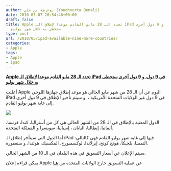 ```yaml
---
author: يوغرطة بن علي (Youghourta Benali)
date: 2010-05-07 20:54:46+00:00
draft: false
title: Apple تحدد الـ 28 مايو القادم موعدا لإطلاق الـ iPad في 9 دول، و 9 دول أخرى
  ستحظى به خلال شهر يوليو
type: post
url: /2010/05/ipad-available-nine-more-countries/
categories:
- Apple
tags:
- Apple
- ipad
---
```


[**Apple تحدد الـ 28 مايو القادم موعدا لإطلاق الـ iPad في 9 دول، و 9 دول أخرى ستحظى به خلال شهر يوليو**](http://www.it-scoop.com/2010/05/ipad-available-nine-more-countries)


أعلنت Apple اليوم عن أن الـ 28 من شهر مايو الحالي هو موعد إطلاق جهازها اللوحي iPad في 9 دول غير الولايات المتحدة الأمريكية ،  و سيتم تأخير الإطلاق في 9 دول أخرى إلى غاية شهر يوليو القادم.

[![](http://www.it-scoop.com/wp-content/uploads/2010/03/apple-ipad.jpg)
](http://www.it-scoop.com/2010/05/ipad-available-nine-more-countries)

الدول المعنية بالإطلاق في الـ 28 من الشهر الحالي هي كل من أستراليا، كندا، فرنسا، ألمانيا، إيطاليا، اليابان ، إسبانيا، سويسرا و المملكة المتحدة.

أما الدول التي سيتأخر إطلاق الـ iPad فيها إلى غاية شهر يوليو القادم فهي كالتالي: النمسا، بلجيكا، هونج كونج، إيرلاندا، لوكسمبورج، المكسيك، هولندا، و سنغفورة.

سيتم الإعلان عن أسعار التسويق في هذه البلدان في الـ 10 من الشهر الحالي.

يمكن قراءة إعلان Apple عن عملية التسويق خارج الولايات المتحدة من [هنا](http://www.apple.com/pr/library/2010/05/07ipad.html)
